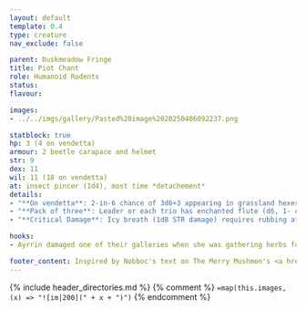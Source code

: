 ```yaml
---
layout: default
template: 0.4
type: creature
nav_exclude: false

parent: Duskmeadow Fringe
title: Piot Chant
role: Humanoid Rodents
status:
flavour: 

images:
- ../../imgs/gallery/Pasted%20image%2020250406092237.png

statblock: true
hp: 3 (4 on vendetta)
armour: 2 beetle carapace and helmet
str: 9
dex: 11
wil: 11 (18 on vendetta)
at: insect pincer (1d4), most time *detachement*
details:
- "**On vendetta**: 2-in-6 chance of 3d6+3 appearing in grassland hexes for a vendetta"
- "**Pack of three**: Leader or each trio has enchanted flute (d6, 1- charm, 2- command, 3- blight [reversed bless (141)], 4 to 6- summon and control a swarm of driver ants, rats or fire beetles)"
- "**Critical Damage**: Icy breath (1d8 STR damage) requires rubbing affected area (usually face) to warm it up again"

hooks:
- Ayrrin damaged one of their galleries when she was gathering herbs for her salves.

footer_content: Inspired by Nobboc's text on The Merry Mushmen's <a href="https://www.themerrymushmen.com/product/a-folklore-bestiary-for-old-school-essentials-tmm/">A Folklore Bestiary, Volume 1</a>. Art by Letty Wilson.
---
```


{% include header_directories.md %}
{% comment %}
`=map(this.images, (x) => "![im|200](" + x + ")")`
{% endcomment %}